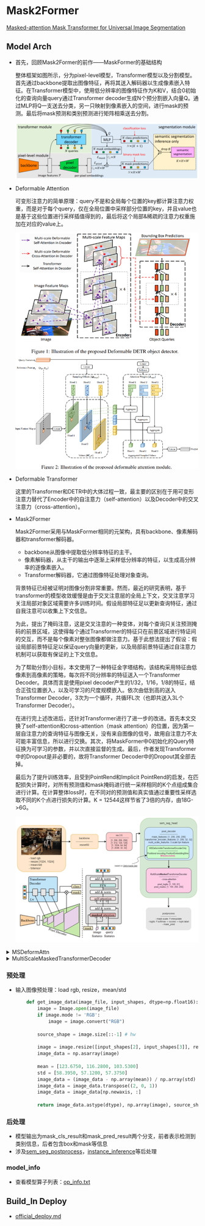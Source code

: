 # Mask2Former

[Masked-attention Mask Transformer for Universal Image Segmentation](https://arxiv.org/abs/2112.01527)

## Model Arch
- 首先，回顾Mask2Former的前作——MaskFormer的基础结构

    整体框架如图所示，分为pixel-level模型，Transformer模型以及分割模型。首先通过backbone提取出图像特征，再将其送入解码器以生成像素嵌入特征。在Transformer模型中，使用低分辨率的图像特征作为K和V，结合0初始化的查询向量query通过Transformer decoder生成N个预分割嵌入向量Q。通过MLP将Q一支送去分类，另一只映射到像素嵌入的空间，进行mask的预测。最后将mask预测和类别预测进行矩阵相乘送去分割。


    <div align=center><img src="../../../images/cv/segmentation/mask2former/Snipaste_2024-07-15_19-51-45.png"></div>

- Deformable Attention

    可变形注意力的简单原理：query不是和全局每个位置的key都计算注意力权重，而是对于每个query，仅在全局位置中采样部分位置的key，并且value也是基于这些位置进行采样插值得到的，最后将这个局部&稀疏的注意力权重施加在对应的value上。

    <div align=center><img src="../../../images/cv/segmentation/mask2former/Snipaste_2024-07-18_16-24-43.png"></div>

- Deformable Transformer

    这里的Transformer和DETR中的大体过程一致，最主要的区别在于用可变形注意力替代了Encoder中的自注意力（self-attention）以及Decoder中的交叉注意力（cross-attention）。


- Mask2Former

    Mask2Former采用与MaskFormer相同的元架构，具有backbone、像素解码器和transformer解码器。

    - backbone从图像中提取低分辨率特征的主干。
    - 像素解码器，从主干的输出中逐渐上采样低分辨率的特征，以生成高分辨率的逐像素嵌入。
    - Transformer解码器，它通过图像特征处理对象查询。

    背景特征已经被证明对图像分割非常重要。然而，最近的研究表明，基于transformer的模型收敛缓慢是由于交叉注意层的全局上下文，交叉注意学习关注局部对象区域需要许多训练时间。假设局部特征足以更新查询特征，通过自我注意可以收集上下文信息。
    
    为此，提出了掩码注意，这是交叉注意的一种变体，对每个查询只关注预测掩码的前景区域，这使得每个通过Transformer的特征只在前景区域进行特证间的交互，而不是每个像素对整张图像都做注意力。基于此想法提出了假设：假设局部前景特征足以保证query向量的更新，以及局部前景特征通过自注意力机制可以获取有保证的上下文信息。

    为了帮助分割小目标，本文使用了一种特征金字塔结构，该结构采用特征由低像素到高像素的策略，每次将不同分辨率的特征送入一个Transformer Decoder。具体而言是使用pixel decoder产生的1/32，1/16，1/8的特征，结合正弦位置嵌入，以及可学习的尺度规模嵌入。依次由低到高的送入Transformer Decoder，3次为一个循环，共循环L次（也即共送入3L个Transformer Decoder）。

    在进行完上述改进后，还针对Transformer进行了进一步的改进。首先本文交换了self-attention和cross-attention（mask attention）的位置，因为第一层自注意力的查询特征与图像无关，没有来自图像的信号，故用自注意力不太可能丰富信息，所以进行交换。其次，将MaskFormer中0初始化的Query特征换为可学习的参数，并以次直接监督的生成。最后，作者发现Transformer中的Dropout是非必要的，故将Transformer Decoder中的Dropout其全部去掉。

    最后为了提升训练效率，且受到PointRend和Implicit PointRend的启发，在匹配损失计算时，对所有预测值和mask掩码进行统一采样相同的K个点组成集合进行计算。在计算整体loss时，在不同对的预测值和真实值通过重要性采样选取不同的K个点进行损失的计算。K = 12544这样节省了3倍的内存，由18G->6G。

    <div align=center><img src="../../../images/cv/segmentation/mask2former/mask2former.png"></div>



<details><summary>MSDeformAttn</summary>

    ```python

    def ms_deform_attn_core_pytorch(value, value_spatial_shapes, sampling_locations, attention_weights):
        # for debug and test only,
        # need to use cuda version instead
        N_, S_, M_, D_ = value.shape
        _, Lq_, M_, L_, P_, _ = sampling_locations.shape
        value_list = value.split([H_ * W_ for H_, W_ in value_spatial_shapes], dim=1)
        sampling_grids = 2 * sampling_locations - 1
        sampling_value_list = []
        for lid_, (H_, W_) in enumerate(value_spatial_shapes):
            # N_, H_*W_, M_, D_ -> N_, H_*W_, M_*D_ -> N_, M_*D_, H_*W_ -> N_*M_, D_, H_, W_
            value_l_ = value_list[lid_].flatten(2).transpose(1, 2).reshape(N_*M_, D_, H_, W_)
            # N_, Lq_, M_, P_, 2 -> N_, M_, Lq_, P_, 2 -> N_*M_, Lq_, P_, 2
            sampling_grid_l_ = sampling_grids[:, :, :, lid_].transpose(1, 2).flatten(0, 1)
            # N_*M_, D_, Lq_, P_
            sampling_value_l_ = F.grid_sample(value_l_, sampling_grid_l_,
                                            mode='bilinear', padding_mode='zeros', align_corners=False)
            sampling_value_list.append(sampling_value_l_)
        # (N_, Lq_, M_, L_, P_) -> (N_, M_, Lq_, L_, P_) -> (N_, M_, 1, Lq_, L_*P_)
        attention_weights = attention_weights.transpose(1, 2).reshape(N_*M_, 1, Lq_, L_*P_)
        output = (torch.stack(sampling_value_list, dim=-2).flatten(-2) * attention_weights).sum(-1).view(N_, M_*D_, Lq_)
        return output.transpose(1, 2).contiguous()

</details>


<details><summary>MultiScaleMaskedTransformerDecoder</summary>

    ```python

    @TRANSFORMER_DECODER_REGISTRY.register()
    class MultiScaleMaskedTransformerDecoder(nn.Module):

        _version = 2

        def _load_from_state_dict(
            self, state_dict, prefix, local_metadata, strict, missing_keys, unexpected_keys, error_msgs
        ):
            version = local_metadata.get("version", None)
            if version is None or version < 2:
                # Do not warn if train from scratch
                scratch = True
                logger = logging.getLogger(__name__)
                for k in list(state_dict.keys()):
                    newk = k
                    if "static_query" in k:
                        newk = k.replace("static_query", "query_feat")
                    if newk != k:
                        state_dict[newk] = state_dict[k]
                        del state_dict[k]
                        scratch = False

                if not scratch:
                    logger.warning(
                        f"Weight format of {self.__class__.__name__} have changed! "
                        "Please upgrade your models. Applying automatic conversion now ..."
                    )

        @configurable
        def __init__(
            self,
            in_channels,
            mask_classification=True,
            *,
            num_classes: int,
            hidden_dim: int,
            num_queries: int,
            nheads: int,
            dim_feedforward: int,
            dec_layers: int,
            pre_norm: bool,
            mask_dim: int,
            enforce_input_project: bool,
        ):
            """
            NOTE: this interface is experimental.
            Args:
                in_channels: channels of the input features
                mask_classification: whether to add mask classifier or not
                num_classes: number of classes
                hidden_dim: Transformer feature dimension
                num_queries: number of queries
                nheads: number of heads
                dim_feedforward: feature dimension in feedforward network
                enc_layers: number of Transformer encoder layers
                dec_layers: number of Transformer decoder layers
                pre_norm: whether to use pre-LayerNorm or not
                mask_dim: mask feature dimension
                enforce_input_project: add input project 1x1 conv even if input
                    channels and hidden dim is identical
            """
            super().__init__()

            assert mask_classification, "Only support mask classification model"
            self.mask_classification = mask_classification

            # positional encoding
            N_steps = hidden_dim // 2
            self.pe_layer = PositionEmbeddingSine(N_steps, normalize=True)
            
            # define Transformer decoder here
            self.num_heads = nheads
            self.num_layers = dec_layers
            self.transformer_self_attention_layers = nn.ModuleList()
            self.transformer_cross_attention_layers = nn.ModuleList()
            self.transformer_ffn_layers = nn.ModuleList()

            for _ in range(self.num_layers):
                self.transformer_self_attention_layers.append(
                    SelfAttentionLayer(
                        d_model=hidden_dim,
                        nhead=nheads,
                        dropout=0.0,
                        normalize_before=pre_norm,
                    )
                )

                self.transformer_cross_attention_layers.append(
                    CrossAttentionLayer(
                        d_model=hidden_dim,
                        nhead=nheads,
                        dropout=0.0,
                        normalize_before=pre_norm,
                    )
                )

                self.transformer_ffn_layers.append(
                    FFNLayer(
                        d_model=hidden_dim,
                        dim_feedforward=dim_feedforward,
                        dropout=0.0,
                        normalize_before=pre_norm,
                    )
                )

            self.decoder_norm = nn.LayerNorm(hidden_dim)

            self.num_queries = num_queries
            # learnable query features
            self.query_feat = nn.Embedding(num_queries, hidden_dim)
            # learnable query p.e.
            self.query_embed = nn.Embedding(num_queries, hidden_dim)

            # level embedding (we always use 3 scales)
            self.num_feature_levels = 3
            self.level_embed = nn.Embedding(self.num_feature_levels, hidden_dim)
            self.input_proj = nn.ModuleList()
            for _ in range(self.num_feature_levels):
                if in_channels != hidden_dim or enforce_input_project:
                    self.input_proj.append(Conv2d(in_channels, hidden_dim, kernel_size=1))
                    weight_init.c2_xavier_fill(self.input_proj[-1])
                else:
                    self.input_proj.append(nn.Sequential())

            # output FFNs
            if self.mask_classification:
                self.class_embed = nn.Linear(hidden_dim, num_classes + 1)
            self.mask_embed = MLP(hidden_dim, hidden_dim, mask_dim, 3)

        @classmethod
        def from_config(cls, cfg, in_channels, mask_classification):
            ret = {}
            ret["in_channels"] = in_channels
            ret["mask_classification"] = mask_classification
            
            ret["num_classes"] = cfg.MODEL.SEM_SEG_HEAD.NUM_CLASSES
            ret["hidden_dim"] = cfg.MODEL.MASK_FORMER.HIDDEN_DIM
            ret["num_queries"] = cfg.MODEL.MASK_FORMER.NUM_OBJECT_QUERIES
            # Transformer parameters:
            ret["nheads"] = cfg.MODEL.MASK_FORMER.NHEADS
            ret["dim_feedforward"] = cfg.MODEL.MASK_FORMER.DIM_FEEDFORWARD

            # NOTE: because we add learnable query features which requires supervision,
            # we add minus 1 to decoder layers to be consistent with our loss
            # implementation: that is, number of auxiliary losses is always
            # equal to number of decoder layers. With learnable query features, the number of
            # auxiliary losses equals number of decoders plus 1.
            assert cfg.MODEL.MASK_FORMER.DEC_LAYERS >= 1
            ret["dec_layers"] = cfg.MODEL.MASK_FORMER.DEC_LAYERS - 1
            ret["pre_norm"] = cfg.MODEL.MASK_FORMER.PRE_NORM
            ret["enforce_input_project"] = cfg.MODEL.MASK_FORMER.ENFORCE_INPUT_PROJ

            ret["mask_dim"] = cfg.MODEL.SEM_SEG_HEAD.MASK_DIM

            return ret

        def forward(self, x, mask_features, mask = None):
            # x is a list of multi-scale feature
            assert len(x) == self.num_feature_levels
            src = []
            pos = []
            size_list = []

            # disable mask, it does not affect performance
            del mask

            for i in range(self.num_feature_levels):
                size_list.append(x[i].shape[-2:])
                pos.append(self.pe_layer(x[i], None).flatten(2))
                src.append(self.input_proj[i](x[i]).flatten(2) + self.level_embed.weight[i][None, :, None])

                # flatten NxCxHxW to HWxNxC
                pos[-1] = pos[-1].permute(2, 0, 1)
                src[-1] = src[-1].permute(2, 0, 1)

            _, bs, _ = src[0].shape

            # QxNxC
            query_embed = self.query_embed.weight.unsqueeze(1).repeat(1, bs, 1)
            output = self.query_feat.weight.unsqueeze(1).repeat(1, bs, 1)

            predictions_class = []
            predictions_mask = []

            # prediction heads on learnable query features
            outputs_class, outputs_mask, attn_mask = self.forward_prediction_heads(output, mask_features, attn_mask_target_size=size_list[0])
            predictions_class.append(outputs_class)
            predictions_mask.append(outputs_mask)

            for i in range(self.num_layers):
                level_index = i % self.num_feature_levels
                attn_mask[torch.where(attn_mask.sum(-1) == attn_mask.shape[-1])] = False
                # attention: cross-attention first
                output = self.transformer_cross_attention_layers[i](
                    output, src[level_index],
                    memory_mask=attn_mask,
                    memory_key_padding_mask=None,  # here we do not apply masking on padded region
                    pos=pos[level_index], query_pos=query_embed
                )

                output = self.transformer_self_attention_layers[i](
                    output, tgt_mask=None,
                    tgt_key_padding_mask=None,
                    query_pos=query_embed
                )
                
                # FFN
                output = self.transformer_ffn_layers[i](
                    output
                )

                outputs_class, outputs_mask, attn_mask = self.forward_prediction_heads(output, mask_features, attn_mask_target_size=size_list[(i + 1) % self.num_feature_levels])
                predictions_class.append(outputs_class)
                predictions_mask.append(outputs_mask)

            assert len(predictions_class) == self.num_layers + 1

            out = {
                'pred_logits': predictions_class[-1],
                'pred_masks': predictions_mask[-1],
                'aux_outputs': self._set_aux_loss(
                    predictions_class if self.mask_classification else None, predictions_mask
                )
            }
            return out

        def forward_prediction_heads(self, output, mask_features, attn_mask_target_size):
            decoder_output = self.decoder_norm(output)
            decoder_output = decoder_output.transpose(0, 1)
            outputs_class = self.class_embed(decoder_output)
            mask_embed = self.mask_embed(decoder_output)
            outputs_mask = torch.einsum("bqc,bchw->bqhw", mask_embed, mask_features)

            # NOTE: prediction is of higher-resolution
            # [B, Q, H, W] -> [B, Q, H*W] -> [B, h, Q, H*W] -> [B*h, Q, HW]
            attn_mask = F.interpolate(outputs_mask, size=attn_mask_target_size, mode="bilinear", align_corners=False)
            # must use bool type
            # If a BoolTensor is provided, positions with ``True`` are not allowed to attend while ``False`` values will be unchanged.
            attn_mask = (attn_mask.sigmoid().flatten(2).unsqueeze(1).repeat(1, self.num_heads, 1, 1).flatten(0, 1) < 0.5).bool()
            attn_mask = attn_mask.detach()

            return outputs_class, outputs_mask, attn_mask
            
</details>

### 预处理

- 输入图像预处理：load rgb, resize，mean/std

    ```python
        def get_image_data(image_file, input_shapes, dtype=np.float16):
            image = Image.open(image_file)
            if image.mode != 'RGB':
                image = image.convert("RGB")
            
            source_shape = image.size[::-1] # hw
            
            image = image.resize([input_shapes[2], input_shapes[3]], resample=2)
            image_data = np.asarray(image)

            mean = [123.6750, 116.2800, 103.5300]
            std = [58.3950, 57.1200, 57.3750]
            image_data = (image_data - np.array(mean)) / np.array(std)
            image_data = image_data.transpose((2, 0, 1))
            image_data = image_data[np.newaxis, :]

            return image_data.astype(dtype), np.array(image), source_shape
    ```


### 后处理
- 模型输出为mask_cls_result和mask_pred_result两个分支，前者表示检测到类别信息，后者包含box和mask等信息
- 涉及[sem_seg_postprocess](https://github.com/facebookresearch/Mask2Former/blob/main/mask2former/maskformer_model.py#L240)，[instance_inference](https://github.com/facebookresearch/Mask2Former/blob/main/mask2former/maskformer_model.py#L259)等后处理


### model_info
- 查看模型算子列表：[op_info.txt](./source_code/official/op_info.txt)


## Build_In Deploy

- [official_deploy.md](./source_code/official_deploy.md)